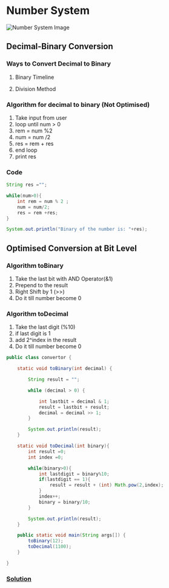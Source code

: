# Number System

![Number System Image](https://media.geeksforgeeks.org/wp-content/cdn-uploads/20200918224434/Number-System.png)



## Decimal-Binary Conversion

### Ways to Convert Decimal to Binary

1. Binary Timeline

<!-- ![Binary Timeline](https://media.hswstatic.com/eyJidWNrZXQiOiJjb250ZW50Lmhzd3N0YXRpYy5jb20iLCJrZXkiOiJnaWZcL2JpbmFyeS1kZWNpbWFsLTIuanBnIiwiZWRpdHMiOnsicmVzaXplIjp7IndpZHRoIjo4Mjh9fX0=) -->

2. Division Method

<!-- ![Division Method](https://media.geeksforgeeks.org/wp-content/uploads/decimal2binaryPython.png) -->

### Algorithm for decimal to binary (Not Optimised)

1. Take input from user
2. loop until num > 0
1.   rem = num %2
1.   num = num /2
1.   res = rem + res
3. end loop
4. print res

### Code
```java
String res ="";

while(num>0){
    int rem = num % 2 ;
    num = num/2;
    res = rem +res;
}

System.out.println("Binary of the number is: "+res);
```
## Optimised Conversion at Bit Level

### Algorithm toBinary

1. Take the last bit with AND Operator(&1)
2. Prepend to the result
3. Right Shift by 1 (>>)
4. Do it till number become 0

### Algorithm toDecimal

1. Take the last digit (%10)
2. if last digit is 1
3. add 2^index in the result
4. Do it till number become 0

```java
public class convertor {

    static void toBinary(int decimal) {

        String result = "";

        while (decimal > 0) {

            int lastbit = decimal & 1;
            result = lastbit + result;
            decimal = decimal >> 1;
        }

        System.out.println(result);
    }

    static void toDecimal(int binary){
        int result =0;
        int index =0;

        while(binary>0){
            int lastdigit = binary%10;
            if(lastdigit == 1){
                result = result + (int) Math.pow(2,index);
            }
            index++;
            binary = binary/10;
        }

        System.out.println(result);
    }

    public static void main(String args[]) {
        toBinary(12);
        toDecimal(1100);
    }

}
```

### [Solution](./convertor.java)
